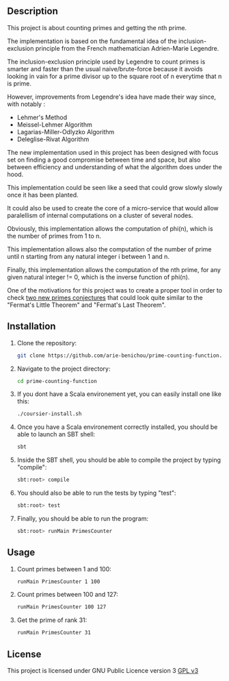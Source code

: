 ## Description

This project is about counting primes and getting the nth prime.

The implementation is based on the fundamental idea of the inclusion-exclusion principle from the French mathematician Adrien-Marie Legendre.

The inclusion-exclusion principle used by Legendre to count primes is smarter and faster than the usual naive/brute-force because it avoids looking in vain for a prime divisor up to the square root of n everytime that n is prime.

However, improvements from Legendre's idea have made their way since, with notably :

- Lehmer's Method
- Meissel-Lehmer Algorithm
- Lagarias-Miller-Odlyzko Algorithm
- Deleglise-Rivat Algorithm

The new implementation used in this project has been designed with focus set on finding a good compromise between time and space, but also between efficiency and understanding of what the algorithm does under the hood.

This implementation could be seen like a seed that could grow slowly slowly once it has been planted.

It could also be used to create the core of a micro-service that would allow paralellism of internal computations on a cluster of several nodes.

Obviously, this implementation allows the computation of phi(n), which is the number of primes from 1 to n.

This implementation allows also the computation of the number of prime until n starting from any natural integer i between 1 and n.

Finally, this implementation allows the computation of the nth prime, for any given natural integer != 0, which is the inverse function of phi(n).

One of the motivations for this project was to create a proper tool in order to check [two new primes conjectures](https://github.com/arie-benichou/prime-counting-function/blob/main/src/main/scala/NewPrimesConjecture.scala) that could look quite similar to the "Fermat's Little Theorem" and "Fermat's Last Theorem".

## Installation

1. Clone the repository:
    ```sh
    git clone https://github.com/arie-benichou/prime-counting-function.git
    ```
2. Navigate to the project directory:
    ```sh
    cd prime-counting-function
    ```
3. If you dont have a Scala environement yet, you can easily install one like this:
    ```sh
    ./coursier-install.sh
     ```
4. Once you have a Scala environement correctly installed, you should be able to launch an SBT shell:
    ```sh
    sbt
     ```
5. Inside the SBT shell, you should be able to compile the project by typing "compile":
    ```sh
    sbt:root> compile
     ```
5. You should also be able to run the tests by typing "test":
    ```sh
    sbt:root> test
     ```
6. Finally, you should be able to run the program:
    ```sh
    sbt:root> runMain PrimesCounter
     ```          

## Usage

1. Count primes between 1 and 100:
    ```sh
    runMain PrimesCounter 1 100
     ```

2. Count primes between 100 and 127:
    ```sh
    runMain PrimesCounter 100 127
     ```

3. Get the prime of rank 31:
    ```sh
    runMain PrimesCounter 31
     ```

## License

This project is licensed under GNU Public Licence version 3 [GPL v3](http://www.gnu.org/copyleft/gpl.html)